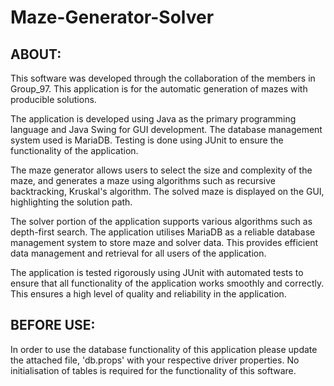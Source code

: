 # Maze-Generator-Solver
## ABOUT: 

This software was developed through the collaboration of the members in Group_97. This application is for the automatic generation of mazes with producible solutions.

The application is developed using Java as the primary programming language and Java Swing for GUI development. The database management system used is MariaDB. Testing is done using JUnit to ensure the functionality of the application.

The maze generator allows users to select the size and complexity of the maze, and generates a maze using algorithms such as recursive backtracking, Kruskal's algorithm. The solved maze is displayed on the GUI, highlighting the solution path.

The solver portion of the application supports various algorithms such as depth-first search. The application utilises MariaDB as a reliable database management system to store maze and solver data. This provides efficient data management and retrieval for all users of the application.

The application is tested rigorously using JUnit with automated tests to ensure that all functionality of the application works smoothly and correctly. This ensures a high level of quality and reliability in the application.

## BEFORE USE: 
In order to use the database functionality of this application please update the attached file, 'db.props' with your respective driver properties. No initialisation of tables is required for the functionality of this software.

